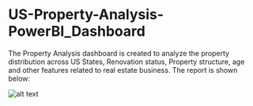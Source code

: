 # US-Property-Analysis-PowerBI_Dashboard

The Property Analysis dashboard is created to analyze the property distribution across US States, Renovation status, Property structure, age and other features related to real estate business. The report is shown below:

![alt text](https://app.powerbi.com/view?r=eyJrIjoiNDdhMjIxYzEtM2VjMC00NzE4LWI5MjItMmM4MDA2NTA5YjU3IiwidCI6IjMwNGQxYWFjLTMyOWUtNDVmMi1hOWJiLWJlNTYwMzAwYmY1NCJ9)
